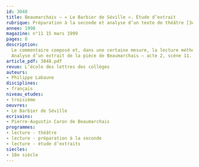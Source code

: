 ```yaml
---
id: 3048
title: Beaumarchais – « Le Barbier de Séville ». Étude d’extrait
rubrique: Préparation à la seconde et analyse d’un texte de théâtre [3e]
annee: 1998
magazine: n°11 15 mars 1999
pages: 8
description: 
  Le commentaire composé et, dans une certaine mesure, la lecture méthodique invitent les élèves du lycée à présenter de façon synthétique et organisée la lecture d’un texte selon différentes perspectives. Cette séquence, consacrée au texte de théâtre, propose une démarche de lecture dont l’aboutissement sous forme de jeu dramatique représente une série de lectures cohérentes et sélectives d’une même scène. Elle peut faire prendre conscience aux élèves de la spécificité du texte dramatique envisagé comme une partition et les préparer, sous forme ludique, à une méthodologie qu’ils approfondiront au lycée.
  Analyse d’un extrait de la pièce de Beaumarchais – acte 2, scène 11.
article_pdf: 3048.pdf
revue: L’école des lettres des collèges
auteurs:
- Philippe Labaune
disciplines:
- français
niveau_etudes:
- troisième
oeuvres:
- Le Barbier de Séville
ecrivains:
- Pierre-Augustin Caron de Beaumarchais
programmes:
- lecture - théâtre
- lecture - préparation à la seconde
- lecture - étude d’extraits
siecles:
- 18e siècle
---
```

